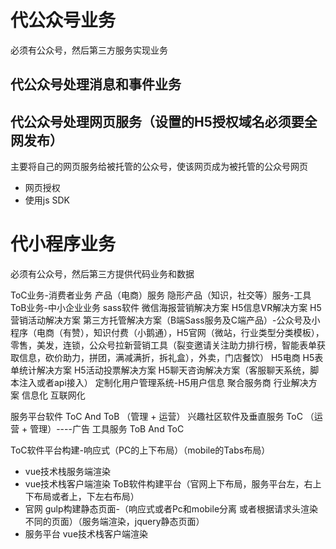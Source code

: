 # 代公众号业务
必须有公众号，然后第三方服务实现业务
## 代公众号处理消息和事件业务
## 代公众号处理网页服务（设置的H5授权域名必须要全网发布）
 主要将自己的网页服务给被托管的公众号，使该网页成为被托管的公众号网页
  - 网页授权
  - 使用js SDK

# 代小程序业务
必须有公众号，然后第三方提供代码业务和数据



ToC业务-消费者业务
  产品（电商）服务
  隐形产品（知识，社交等）服务-工具
ToB业务-中小企业业务 sass软件
  微信海报营销解决方案
  H5信息VR解决方案
  H5营销活动解决方案
  第三方托管解决方案（B端Sass服务及C端产品）-公众号及小程序（电商（有赞），知识付费（小鹅通），H5官网（微站，行业类型分类模板）， 零售，美发，连锁，公众号拉新营销工具（裂变邀请关注助力排行榜，智能表单获取信息，砍价助力，拼团，满减满折，拆礼盒），外卖，门店餐饮）  H5电商
  H5表单统计解决方案
  H5活动投票解决方案
  H5聊天咨询解决方案（客服聊天系统，脚本注入或者api接入）
  定制化用户管理系统-H5用户信息
  聚合服务商
行业解决方案
  信息化
  互联网化

  服务平台软件  ToC And ToB （管理 + 运营）
  兴趣社区软件及垂直服务 ToC （运营 + 管理）----广告
  工具服务  ToB And ToC

  ToC软件平台构建-响应式（PC的上下布局）（mobile的Tabs布局）
  - vue技术栈服务端渲染
  - vue技术栈客户端渲染
  ToB软件构建平台（官网上下布局，服务平台左，右上下布局或者上，下左右布局）
  - 官网  gulp构建静态页面-（响应式或者Pc和mobile分离 或者根据请求头渲染不同的页面）（服务端渲染，jquery静态页面）
  - 服务平台 vue技术栈客户端渲染


